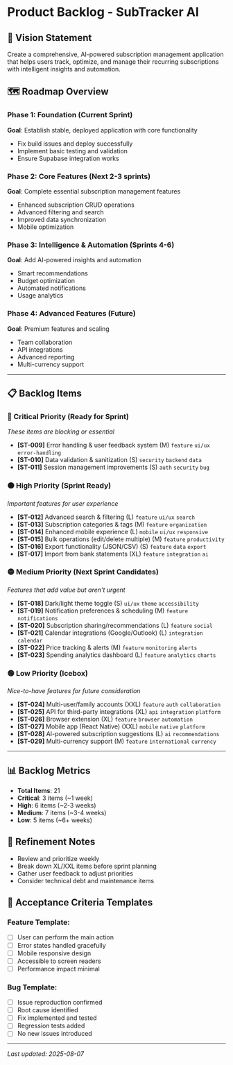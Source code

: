 # Product Backlog - SubTracker AI

## 🎯 Vision Statement
Create a comprehensive, AI-powered subscription management application that helps users track, optimize, and manage their recurring subscriptions with intelligent insights and automation.

## 🗺️ Roadmap Overview

### Phase 1: Foundation (Current Sprint)
**Goal**: Establish stable, deployed application with core functionality
- Fix build issues and deploy successfully
- Implement basic testing and validation
- Ensure Supabase integration works

### Phase 2: Core Features (Next 2-3 sprints)
**Goal**: Complete essential subscription management features
- Enhanced subscription CRUD operations
- Advanced filtering and search
- Improved data synchronization
- Mobile optimization

### Phase 3: Intelligence & Automation (Sprints 4-6)
**Goal**: Add AI-powered insights and automation
- Smart recommendations
- Budget optimization
- Automated notifications
- Usage analytics

### Phase 4: Advanced Features (Future)
**Goal**: Premium features and scaling
- Team collaboration
- API integrations
- Advanced reporting
- Multi-currency support

---

## 📋 Backlog Items

### 🔴 Critical Priority (Ready for Sprint)
*These items are blocking or essential*

- **[ST-009]** Error handling & user feedback system (M) `feature` `ui/ux` `error-handling`
- **[ST-010]** Data validation & sanitization (S) `security` `backend` `data`
- **[ST-011]** Session management improvements (S) `auth` `security` `bug`

### 🟠 High Priority (Sprint Ready)
*Important features for user experience*

- **[ST-012]** Advanced search & filtering (L) `feature` `ui/ux` `search`
- **[ST-013]** Subscription categories & tags (M) `feature` `organization`
- **[ST-014]** Enhanced mobile experience (L) `mobile` `ui/ux` `responsive`
- **[ST-015]** Bulk operations (edit/delete multiple) (M) `feature` `productivity`
- **[ST-016]** Export functionality (JSON/CSV) (S) `feature` `data` `export`
- **[ST-017]** Import from bank statements (XL) `feature` `integration` `ai`

### 🟡 Medium Priority (Next Sprint Candidates)
*Features that add value but aren't urgent*

- **[ST-018]** Dark/light theme toggle (S) `ui/ux` `theme` `accessibility`
- **[ST-019]** Notification preferences & scheduling (M) `feature` `notifications`
- **[ST-020]** Subscription sharing/recommendations (L) `feature` `social`
- **[ST-021]** Calendar integrations (Google/Outlook) (L) `integration` `calendar`
- **[ST-022]** Price tracking & alerts (M) `feature` `monitoring` `alerts`
- **[ST-023]** Spending analytics dashboard (L) `feature` `analytics` `charts`

### 🟢 Low Priority (Icebox)
*Nice-to-have features for future consideration*

- **[ST-024]** Multi-user/family accounts (XXL) `feature` `auth` `collaboration`
- **[ST-025]** API for third-party integrations (XL) `api` `integration` `platform`
- **[ST-026]** Browser extension (XL) `feature` `browser` `automation`
- **[ST-027]** Mobile app (React Native) (XXL) `mobile` `native` `platform`
- **[ST-028]** AI-powered subscription suggestions (L) `ai` `recommendations`
- **[ST-029]** Multi-currency support (M) `feature` `international` `currency`

---

## 📊 Backlog Metrics
- **Total Items**: 21
- **Critical**: 3 items (~1 week)
- **High**: 6 items (~2-3 weeks) 
- **Medium**: 7 items (~3-4 weeks)
- **Low**: 5 items (~6+ weeks)

## 🔄 Refinement Notes
- Review and prioritize weekly
- Break down XL/XXL items before sprint planning
- Gather user feedback to adjust priorities
- Consider technical debt and maintenance items

## 📝 Acceptance Criteria Templates
### Feature Template:
- [ ] User can perform the main action
- [ ] Error states handled gracefully  
- [ ] Mobile responsive design
- [ ] Accessible to screen readers
- [ ] Performance impact minimal

### Bug Template:
- [ ] Issue reproduction confirmed
- [ ] Root cause identified
- [ ] Fix implemented and tested
- [ ] Regression tests added
- [ ] No new issues introduced

---
*Last updated: 2025-08-07*
